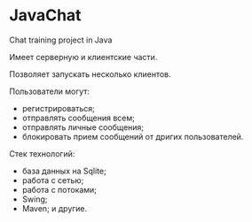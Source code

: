 # JavaChat
Chat training project in Java

Имеет серверную и клиентские части. 

Позволяет запускать несколько клиентов. 

Пользователи могут:
- регистрироваться;
- отправлять сообщения всем;
- отправлять личные сообщения;
- блокировать прием сообщений от дригих пользователей.

Стек технологий: 
- база данных на Sqlite; 
- работа с сетью; 
- работа с потоками; 
- Swing;
- Maven; 
и другие.
